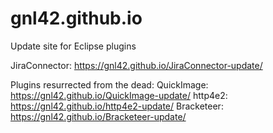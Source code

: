 # gnl42.github.io

Update site for Eclipse plugins

JiraConnector: https://gnl42.github.io/JiraConnector-update/

Plugins resurrected from the dead:
QuickImage: https://gnl42.github.io/QuickImage-update/
http4e2: https://gnl42.github.io/http4e2-update/
Bracketeer: https://gnl42.github.io/Bracketeer-update/